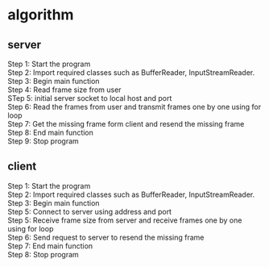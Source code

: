 # algorithm
## server
Step 1: Start the program  
Step 2: Import required classes such as BufferReader, InputStreamReader.  
Step 3: Begin main function  
Step 4: Read frame size from user  
STep 5: initial server socket to local host and port  
Step 6: Read the frames from user and transmit frames one by one using for loop  
Step 7: Get the missing frame form client and resend the missing frame  
Step 8: End main function   
Step 9: Stop program   
## client 

Step 1: Start the program    
Step 2: Import required classes such as BufferReader, InputStreamReader.   
Step 3: Begin main function   
Step 5: Connect to server using address and port  
Step 5: Receive frame size from server and receive frames one by one using for loop  
Step 6: Send request to server to resend the missing frame  
Step 7: End main function    
Step 8: Stop program   
